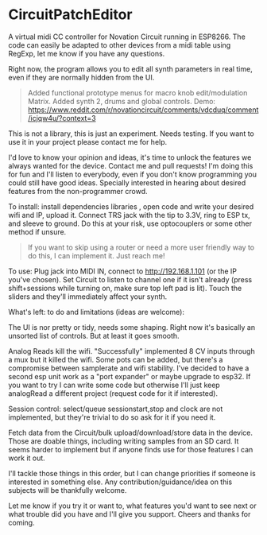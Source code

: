 # CircuitPatchEditor
A virtual midi CC controller for Novation Circuit running in ESP8266.
The code can easily be adapted to other devices from a midi table using RegExp, let me know if you have any questions.

Right now, the program allows you to edit all synth parameters in real time, even if they are normally hidden from the UI.
>Added functional prototype menus for macro knob edit/modulation Matrix.
>Added synth 2, drums and global controls. Demo: https://www.reddit.com/r/novationcircuit/comments/vdcduq/comment/icjqw4u/?context=3

This is not a library, this is just an experiment. Needs testing. If you want to use it in your project please contact me for help.

I'd love to know your opinion and ideas, it's time to unlock the features we always wanted for the device. Contact me and pull requests!
 I'm doing this for fun and I'll listen to everybody, even if you don't know programming you could still have good ideas.
 Specially interested in hearing about desired features from the non-programmer crowd.

To install: 
install dependencies libraries , open code and write your desired wifi and IP, upload it. Connect TRS jack with the tip to 3.3V, ring to ESP tx, and sleeve to ground. Do this at your risk, use optocouplers or some other method if unsure.
>If you want to skip using a router or need a more user friendly way to do this, I can implement it. Just reach me!

To use: 
Plug jack into MIDI IN, connect to http://192.168.1.101 (or the IP you've chosen). Set Circuit to listen to channel one if it isn't already (press shift+sessions while turning on, make sure top left pad is lit). Touch the sliders and they'll immediately affect your synth.

What's left: to do and limitations (ideas are welcome):

The UI is nor pretty or tidy, needs some shaping. Right now it's basically an unsorted list of controls. But at least it goes smooth.

Analog Reads kill the wifi. "Successfully" implemented 8 CV inputs through a mux but it killed the wifi. Some pots can be added, but there's a compromise between samplerate and wifi stability. I've decided to have a second esp unit work as a "port expander" or maybe upgrade to esp32. If you want to try I can write some code but otherwise I'll just keep analogRead a different project (request code for it if interested).

Session control: select/queue sessionstart,stop and clock are not implemented, but they're trivial to do so ask for it if you need it.

Fetch data from the Circuit/bulk upload/download/store data in the device. Those are doable things, including writing samples from an SD card. It seems harder to implement but if anyone finds use for those features I can work it out.

I'll tackle those things in this order, but I can change priorities if someone is interested in something else. Any contribution/guidance/idea on this subjects will be thankfully welcome.



Let me know if you try it or want to, what features you'd want to see next or what trouble did you have and I'll give you support. Cheers and thanks for coming.
